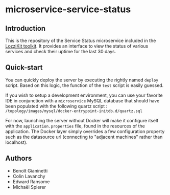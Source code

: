 # microservice-service-status
## Introduction
This is the repository of the Service Status microservice included in the [LozziKit toolkit](https://github.com/LozziKit). It provides an interface to view the status of various services and check their uptime for the last 30 days.

## Quick-start
You can quickly deploy the server by executing the rightly named `deploy` script.
Based on this logic, the function of the `test` script is easily guessed.

If you wish to setup a development environment, you can use your favorite IDE in conjunction with a `microservice` MySQL database that should have been populated with the 
following quartz script : `/topology/images/mysql/docker-entrypoint-initdb.d/quartz.sql`

For now, launching the server without Docker will make it configure itself with the `application.properties` file, found in the resources of the application.
The Docker layer simply overrides a few configuration property such as the datasource url (connecting to "adjacent machines" rather than localhost).

## Authors
- Benoît Gianinetti
- Colin Lavanchy
- Edward Ransome
- Michaël Spierer
